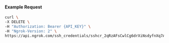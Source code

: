 <!-- Code generated for API Clients. DO NOT EDIT. -->

#### Example Request

```bash
curl \
-X DELETE \
-H "Authorization: Bearer {API_KEY}" \
-H "Ngrok-Version: 2" \
https://api.ngrok.com/ssh_credentials/sshcr_2qRzAFsCwlCg6drXiNsdyfnXq7A
```
